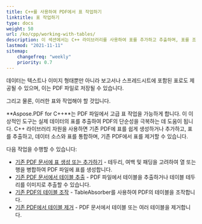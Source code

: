 ```yaml
---
title: C++를 사용하여 PDF에서 표 작업하기
linktitle: 표 작업하기
type: docs
weight: 50
url: /ko/cpp/working-with-tables/
description: 이 섹션에서는 C++ 라이브러리를 사용하여 표를 추가하고 추출하며, 표를 조작하고 통합하는 방법을 설명합니다.
lastmod: "2021-11-11"
sitemap:
    changefreq: "weekly"
    priority: 0.7
---
```


데이터는 텍스트나 이미지 형태뿐만 아니라 보고서나 스프레드시트에 포함된 표로도 제공될 수 있으며, 이는 PDF 파일로 저장될 수 있습니다.

그리고 물론, 이러한 표와 작업해야 할 것입니다.

**Aspose.PDF for C++**는 PDF 파일에서 고급 표 작업을 가능하게 합니다. 이 이상적인 도구는 실제 데이터의 표를 추출하여 PDF의 단순성을 극복하는 데 도움이 됩니다. C++ 라이브러리 자원을 사용하면 기존 PDF에 표를 쉽게 생성하거나 추가하고, 표를 추출하고, 데이터 소스와 표를 통합하며, 기존 PDF에서 표를 제거할 수 있습니다.

다음 작업을 수행할 수 있습니다:

- [기존 PDF 문서에 표 생성 또는 추가하기](/pdf/ko/cpp/add-table-in-existing-pdf-document/) - 테두리, 여백 및 패딩을 고려하여 열 또는 행을 병합하여 PDF 파일에 표를 생성합니다.
- [기존 PDF 문서에서 테이블 추출](/pdf/ko/cpp/extract-table-from-existing-pdf-document/) - PDF 파일에서 테이블을 추출하거나 테이블 테두리를 이미지로 추출할 수 있습니다.
- [기존 PDF의 테이블 조작](/pdf/ko/cpp/manipulate-tables-in-existing-pdf/) - TableAbsorber를 사용하여 PDF의 테이블을 조작합니다.
- [기존 PDF에서 테이블 제거](/pdf/ko/cpp/remove-tables-from-existing-pdf/) - PDF 문서에서 테이블 또는 여러 테이블을 제거합니다.